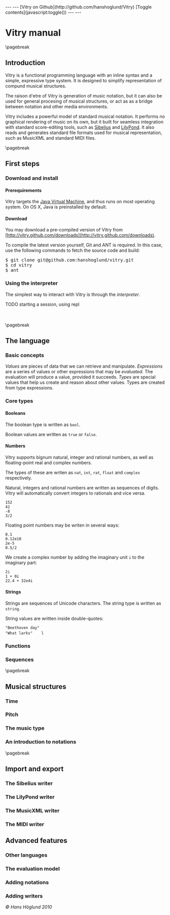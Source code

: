 <script type="text/javascript">
var tocVisible = false;

function toc(status) {
    document.getElementById("TOC").style.display = ( status ? "block" : "none" );
    document.getElementById("main").style.marginLeft = ( status ? "220px" : "0px" );
    tocVisible = status;    
}

function toggle() {
    toc(!tocVisible);
}
   
toc(true);      

</script>
<div id="toggle">
---                                                     ---
[Vitry on Github](http://github.com/hanshoglund/Vitry)  [Toggle contents](javascript:toggle())  
---                                                     ---
</div>
<div id="main">


Vitry manual
======================================================================

\pagebreak

## Introduction
Vitry is a functional programming language with an inline syntax and a simple, expressive type system. It is designed to simplify representation of compund musical structures. 

The raison d'etre of Vitry is generation of music notation, but it can also be used for general procesing of musical structures, or act as as a bridge between notation and other media environments. 

Vitry includes a powerful model of standard musical notation. It performs no graphical rendering of music on its own, but it built for seamless integration with standard score-editing tools, such as [Sibelius](http://www.sibelius.com/) and [LilyPond](http://lilypond.org/). It also reads and generates standard file formats used for musical representation, such as MusicXML and standard MIDI files. 




\pagebreak

## First steps

### Download and install

#### Prerequirements
Vitry targets the [Java Virtual Machine](http://en.wikipedia.org/wiki/Java_Virtual_Machine), and thus runs on most operating system. On OS X, Java is preinstalled by default.

#### Download
You may download a pre-compiled version of Vitry from [http://vitry.github.com/downloads](http://vitry.github.com/downloads).

To compile the latest version yourself, Git and ANT is required. In this case, use the following commands to fetch the source code and build: 
<pre>
$ git clone git@github.com:hanshoglund/vitry.git
$ cd vitry
$ ant
</pre>
              
### Using the interpreter
The simplest way to interact with Vitry is through the *interpreter*.

TODO starting a session, using repl


\
\
\pagebreak

## The language

### Basic concepts

*Values* are pieces of data that we can retrieve and manipulate.  *Expressions*  are a series of values or other expressions that may be *evaluated*. The evaluation will produce a value, provided it succeeds. *Types* are special values that help us create and reason about other values. Types are created from type expressions.

### Core types

#### Booleans
The boolean type is written as `bool`. 

Boolean values are written as `true` or `false`.

#### Numbers
Vitry supports bignum natural, integer and rational numbers, as well as floating-point real and complex numbers.

The types of these are writen as `nat`, `int`, `rat`, `float` and `complex` respectively.

Natural, integers and rational numbers are written as sequences of digits. Vitry will automatically convert integers to rationals and vice versa.

  `152 `\
  `42  `\
  `-8  `\
  `3/2 `

Floating point numbers may be writen in several ways:

  `0.1     `\
  `0.12e10 `\
  `2e-5    `\
  `0.5/2   `
  
We create a complex number by adding the imaginary unit `i` to the imaginary part:

  `2i          `\
  `1 + 0i      `\
  `22.4 + 32e4i`


#### Strings
Strings are sequences of Unicode characters. The string type is written as `string`.

String values are written inside double-quotes:

  `"Beethoven day" `\
  `"What larks"    `\
  



### Functions
### Sequences



\pagebreak

## Musical structures
### Time
### Pitch
### The music type
### An introduction to notations



\pagebreak

## Import and export

### The Sibelius writer
### The LilyPond writer
### The MusicXML writer
### The MIDI writer


## Advanced features

### Other languages
### The evaluation model
### Adding notations
### Adding writers
  

*© Hans Höglund 2010*


</div>